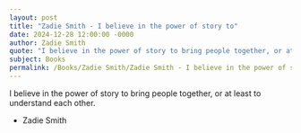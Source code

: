 ```yaml
---
layout: post
title: "Zadie Smith - I believe in the power of story to"
date: 2024-12-28 12:00:00 -0000
author: Zadie Smith
quote: "I believe in the power of story to bring people together, or at least to understand each other."
subject: Books
permalink: /Books/Zadie Smith/Zadie Smith - I believe in the power of story to
---
```


I believe in the power of story to bring people together, or at least to understand each other.

- Zadie Smith
